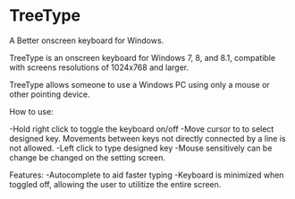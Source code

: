 TreeType
========

A Better onscreen keyboard for Windows.

TreeType is an onscreen keyboard for Windows 7, 8, and 8.1, compatible with screens resolutions of 1024x768 and larger.

TreeType allows someone to use a Windows PC using only a mouse or other pointing device. 

How to use:

-Hold right click to toggle the keyboard on/off
-Move cursor to to select designed key.  Movements between keys not directly connected by a line is not allowed.
-Left click to type designed key
-Mouse sensitively can be change be changed on the setting screen.

Features:
-Autocomplete to aid faster typing
-Keyboard is minimized when toggled off, allowing the user to utilitize the entire screen.

